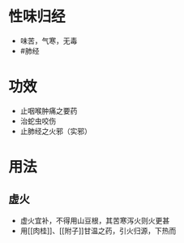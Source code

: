 # 性味归经
- 味苦，气寒，无毒
-  #肺经 
# 功效
- 止咽喉肿痛之要药
- 治蛇虫咬伤
- 止肺经之火邪（实邪）
# 用法
## 虚火
- 虚火宜补，不得用山豆根，其苦寒泻火则火更甚
- 用[[肉桂]]、[[附子]]甘温之药，引火归源，下热而 